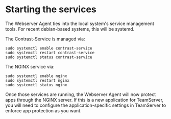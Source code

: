 # Starting the services

The Webserver Agent ties into the local system's service management tools. For recent debian-based systems, this will be systemd.

The Contrast-Service is managed via:

    sudo systemctl enable contrast-service
    sudo systemctl restart contrast-service
    sudo systemctl status contrast-service

The NGINX service via:

    sudo systemctl enable nginx
    sudo systemctl restart nginx
    sudo systemctl status nginx


Once those services are running, the Webserver Agent will now protect apps through the NGINX server. If this is a new application for TeamServer, you will need to configure the application-specific settings in TeamServer to enforce app protection as you want.